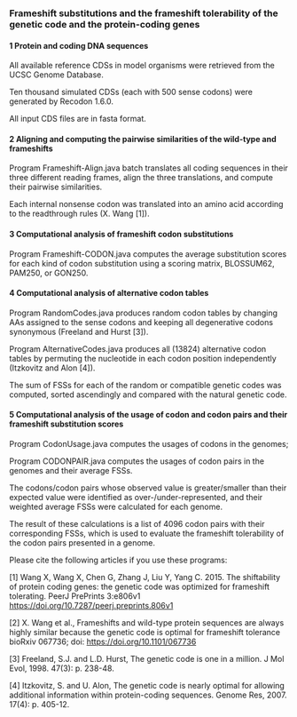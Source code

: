 ### Frameshift substitutions and the frameshift tolerability of the genetic code and the protein-coding genes

#### 1	Protein and coding DNA sequences 

All available reference CDSs in model organisms were retrieved from the UCSC Genome Database.

Ten thousand simulated CDSs (each with 500 sense codons) were generated by Recodon 1.6.0. 

All input CDS files are in fasta format. 

#### 2	Aligning and computing the pairwise similarities of the wild-type and frameshifts

Program Frameshift-Align.java batch translates all coding sequences in their three different reading frames, align the three translations, and compute their pairwise similarities. 

Each internal nonsense codon was translated into an amino acid according to the readthrough rules (X. Wang [1]). 

#### 3 Computational analysis of frameshift codon substitutions

Program Frameshift-CODON.java computes the average substitution scores for each kind of codon substitution using a scoring matrix, BLOSSUM62, PAM250, or GON250. 

#### 4	Computational analysis of alternative codon tables

Program RandomCodes.java produces random codon tables by changing AAs assigned to the sense codons and keeping all degenerative codons synonymous (Freeland and Hurst [3]). 

Program AlternativeCodes.java produces all (13824) alternative codon tables by permuting the nucleotide in each codon position independently (Itzkovitz and Alon [4]).

The sum of FSSs for each of the random or compatible genetic codes was computed, sorted ascendingly and compared with the natural genetic code. 

#### 5	Computational analysis of the usage of codon and codon pairs and their frameshift substitution scores

Program CodonUsage.java computes the usages of codons in the genomes; 

Program CODONPAIR.java computes the usages of codon pairs in the genomes and their average FSSs. 

The codons/codon pairs whose observed value is greater/smaller than their expected value were identified as over-/under-represented, and their weighted average FSSs were calculated for each genome.

The result of these calculations is a list of 4096 codon pairs with their corresponding FSSs, which is used to evaluate the frameshift tolerability of the codon pairs presented in a genome.

Please cite the following articles if you use these programs:

[1] Wang X, Wang X, Chen G, Zhang J, Liu Y, Yang C. 2015. The shiftability of protein coding genes: the genetic code was optimized for frameshift tolerating. PeerJ PrePrints 3:e806v1 https://doi.org/10.7287/peerj.preprints.806v1

[2] X. Wang et al., Frameshifts and wild-type protein sequences are always highly similar because the genetic code is optimal for frameshift tolerance
bioRxiv 067736; doi: https://doi.org/10.1101/067736

[3] Freeland, S.J. and L.D. Hurst, The genetic code is one in a million. J Mol Evol, 1998. 47(3): p. 238-48.

[4] Itzkovitz, S. and U. Alon, The genetic code is nearly optimal for allowing additional information within protein-coding sequences. Genome Res, 2007. 17(4): p. 405-12.


